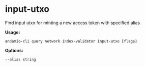 # input-utxo
Find input utxo for minting a new access token with specified alias



**Usage:**
```
andamio-cli query network index-validator input-utxo [flags]

```



**Options:**
```
--alias string
```


